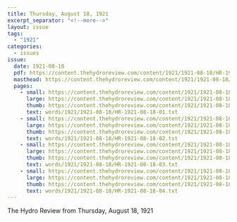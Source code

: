 ```yaml
---
title: Thursday, August 18, 1921
excerpt_separator: "<!--more-->"
layout: issue
tags:
  - "1921"
categories:
  - issues
issue:
  date: 1921-08-18
  pdf: https://content.thehydroreview.com/content/1921/1921-08-18/HR-1921-08-18.pdf
  masthead: https://content.thehydroreview.com/content/1921/1921-08-18/masthead/HR-1921-08-18.jpg
  pages:
    - small: https://content.thehydroreview.com/content/1921/1921-08-18/small/HR-1921-08-18-01.jpg
      large: https://content.thehydroreview.com/content/1921/1921-08-18/large/HR-1921-08-18-01.jpg
      thumb: https://content.thehydroreview.com/content/1921/1921-08-18/thumbnails/HR-1921-08-18-01.jpg
      text: words/1921/1921-08-18/HR-1921-08-18-01.txt
    - small: https://content.thehydroreview.com/content/1921/1921-08-18/small/HR-1921-08-18-02.jpg
      large: https://content.thehydroreview.com/content/1921/1921-08-18/large/HR-1921-08-18-02.jpg
      thumb: https://content.thehydroreview.com/content/1921/1921-08-18/thumbnails/HR-1921-08-18-02.jpg
      text: words/1921/1921-08-18/HR-1921-08-18-02.txt
    - small: https://content.thehydroreview.com/content/1921/1921-08-18/small/HR-1921-08-18-03.jpg
      large: https://content.thehydroreview.com/content/1921/1921-08-18/large/HR-1921-08-18-03.jpg
      thumb: https://content.thehydroreview.com/content/1921/1921-08-18/thumbnails/HR-1921-08-18-03.jpg
      text: words/1921/1921-08-18/HR-1921-08-18-03.txt
    - small: https://content.thehydroreview.com/content/1921/1921-08-18/small/HR-1921-08-18-04.jpg
      large: https://content.thehydroreview.com/content/1921/1921-08-18/large/HR-1921-08-18-04.jpg
      thumb: https://content.thehydroreview.com/content/1921/1921-08-18/thumbnails/HR-1921-08-18-04.jpg
      text: words/1921/1921-08-18/HR-1921-08-18-04.txt
---
```


The Hydro Review from Thursday, August 18, 1921

<!--more-->

